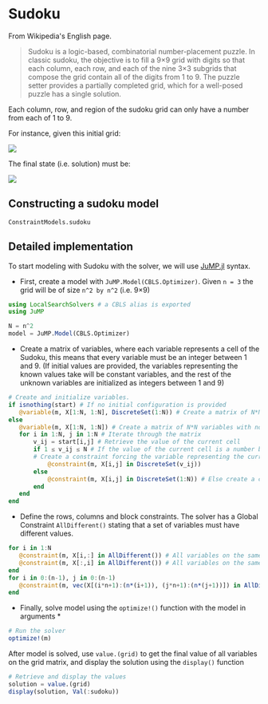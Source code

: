 # Sudoku

From Wikipedia's English page.
> Sudoku is a logic-based, combinatorial number-placement puzzle. In classic sudoku, the objective is to fill a 9×9 grid with digits so that each column, each row, and each of the nine 3×3 subgrids that compose the grid contain all of the digits from 1 to 9. The puzzle setter provides a partially completed grid, which for a well-posed puzzle has a single solution.

Each column, row, and region of the sudoku grid can only have a number from each of 1 to 9.

For instance, given this initial grid:

![](img/initial_sudoku.svg)

The final state (i.e. solution) must be:

![](img/final_sudoku.svg=128x128)

## Constructing a sudoku model

```@docs
ConstraintModels.sudoku
```
## Detailed implementation

To start modeling with Sudoku with the solver,  we will use [JuMP.jl](https://github.com/jump-dev/JuMP.jl) syntax.

* First, create a model with `JuMP.Model(CBLS.Optimizer)`. Given `n = 3` the grid will be of size `n^2 by n^2` (i.e. 9×9)

 ```julia
using LocalSearchSolvers # a CBLS alias is exported
using JuMP

N = n^2
model = JuMP.Model(CBLS.Optimizer)
```

* Create a matrix of variables, where each variable represents a cell of the Sudoku, this means that every variable must be an integer between 1 and 9.
(If initial values are provided, the variables representing the known values take will be constant variables, and the rest of the unknown variables are initialized as integers between 1 and 9)

 ```julia
# Create and initialize variables.
if isnothing(start) # If no initial configuration is provided
    @variable(m, X[1:N, 1:N], DiscreteSet(1:N)) # Create a matrix of N*N variables with values from 1 to N
else
    @variable(m, X[1:N, 1:N]) # Create a matrix of N*N variables with no value taken yet
    for i in 1:N, j in 1:N # Iterate through the matrix
        v_ij = start[i,j] # Retrieve the value of the current cell
        if 1 ≤ v_ij ≤ N # If the value of the current cell is a number between 1 and N (i.e. already provided by the initial configuration)
        # Create a constraint forcing the variable representing the current cell to be a constant equal to the value provided by the initial configuration
            @constraint(m, X[i,j] in DiscreteSet(v_ij))
        else
            @constraint(m, X[i,j] in DiscreteSet(1:N)) # Else create a constraint stating that the variable must be between 1 and N
        end
    end
end
```

* Define the rows, columns and block constraints. The solver has a Global Constraint `AllDifferent()` stating that a set of variables must have different values.

 ```julia
for i in 1:N
    @constraint(m, X[i,:] in AllDifferent()) # All variables on the same row must be different
    @constraint(m, X[:,i] in AllDifferent()) # All variables on the same column must be different
end
for i in 0:(n-1), j in 0:(n-1)
    @constraint(m, vec(X[(i*n+1):(n*(i+1)), (j*n+1):(n*(j+1))]) in AllDifferent()) # All variables on the same block must be different
end
 ```

* Finally, solve model using the `optimize!()` function with the model in arguments *
 ```julia
# Run the solver
optimize!(m)
```

After model is solved, use `value.(grid)` to get the final value of all variables on the grid
matrix, and display the solution using the `display()` function

```julia
# Retrieve and display the values
solution = value.(grid)
display(solution, Val(:sudoku))
```


